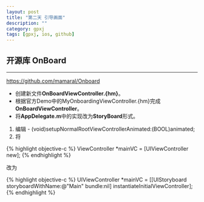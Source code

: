 ```yaml
---
layout: post
title: "第二天 引导画面"
description: ""
category: gpxj
tags: [gpxj, ios, github]
---
```



## 开源库 OnBoard
---
<https://github.com/mamaral/Onboard>

* 创建新文件**OnBoardViewController.{hm}**。
* 根据官方Demo中的MyOnboardingViewController.{hm}完成**OnBoardViewController**。
* 将**AppDelegate.m**中的实现改为**StoryBoard**形式。

1. 编辑 - (void)setupNormalRootViewControllerAnimated:(BOOL)animated;
1. 将 

{% highlight objective-c %}
ViewController *mainVC = [UIViewController new];
{% endhighlight %}

改为

{% highlight objective-c %}
UIViewController *mainVC = [[UIStoryboard storyboardWithName:@"Main" bundle:nil] instantiateInitialViewController];
{% endhighlight %}
